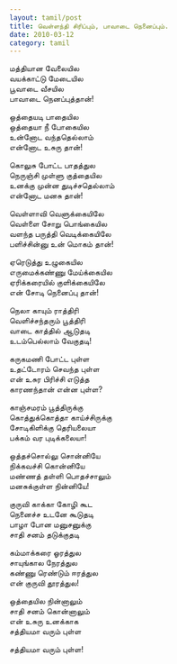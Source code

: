 ```yaml
---
layout: tamil/post
title: வெள்ளந்தி சிரிப்பும், பாவாடை நெனைப்பும்.
date: 2010-03-12
category: tamil
---
```


மத்தியான வேலையில <br/>
வயக்காட்டு மேடையில <br/>
பூவாடை வீசயில <br/>
பாவாடை நெனப்புத்தான்!

ஒத்தையடி பாதையில <br/>
ஒத்தையா நீ போகையில <br/>
உன்னோட வந்ததெல்லாம் <br/>
என்னோட உசுரு தான்!

கொலுசு போட்ட பாதத்துல <br/>
நெருஞ்சி முள்ளு குத்தையில <br/>
உனக்கு முன்ன துடிச்சதெல்லாம் <br/>
என்னோட மனசு தான்!

வெள்ளாவி வெளுக்கையிலே <br/>
வெள்ளை சோறு பொங்கையில <br/>
வளந்த பருத்தி வெடிக்கையிலே <br/>
பளிச்சின்னு உன் மொகம் தான்!

ஏரெடுத்து உழுகையில <br/>
எருமைக்கண்ணு மேய்க்கையில <br/>
ஏரிக்கரையில் குளிக்கையிலே <br/>
என் சோடி நெனைப்பு தான்!

நெலா காயும் ராத்திரி <br/>
வெளிச்சந்தரும் பூத்திரி <br/>
வாடை காத்தில் ஆடுதடி <br/>
உடம்பெல்லாம் வேகுதடி!

கருகமணி போட்ட புள்ள <br/>
உதட்டோரம் செவந்த புள்ள <br/>
என் உசுர பிரிச்சி எடுத்த <br/>
காரணந்தான் என்ன புள்ள?

காஞ்சமரம் பூத்திருக்கு <br/>
கொத்துக்கொத்தா காய்ச்சிருக்கு <br/>
சோடிகிளிக்கு தெரியலையா <br/>
பக்கம் வர புடிக்கலையா!

ஒத்தச்சொல்லு சொன்னியே <br/>
நிக்கவச்சி கொன்னியே <br/>
மண்ணத் தள்ளி பொதச்சாலும் <br/>
மனசுக்குள்ள நின்னியே!

குருவி காக்கா கோழி கூட <br/>
நெனைச்ச உடனே கூடுதடி <br/>
பாழா போன மனுசனுக்கு <br/>
சாதி சனம் தடுக்குதடி

கம்மாக்கரை ஓரத்துல <br/>
சாயுங்கால நேரத்துல <br/>
கண்ணு ரெண்டும் ஈரத்துல <br/>
என் குருவி தூரத்துல!

ஒத்தையில நின்னாலும் <br/>
சாதி சனம் கொன்னாலும் <br/>
என் உசுரு உனக்காக <br/>
சத்தியமா வரும் புள்ள

சத்தியமா வரும் புள்ள!
